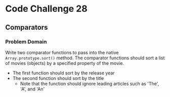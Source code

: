 # Code Challenge 28

## Comparators

### Problem Domain

Write two comparator functions to pass into the native `Array.prototype.sort()` method. The comparator functions should sort a list of movies (objects) by a specified property of the movie.

- The first function should sort by the release year
- The second function should sort by the title
  - Note that the function should ignore leading articles such as 'The', 'A', and 'An'
